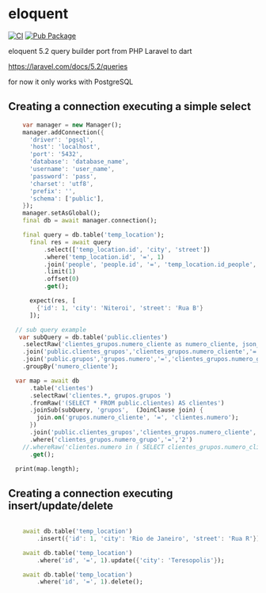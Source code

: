 # eloquent
[![CI](https://github.com/insinfo/eloquent_dart/actions/workflows/dart.yml/badge.svg)](https://github.com/insinfo/eloquent_dart/actions/workflows/dart.yml)
[![Pub Package](https://img.shields.io/pub/v/eloquent.svg)](https://pub.dev/packages/eloquent)  


eloquent 5.2 query builder port from PHP Laravel to dart

https://laravel.com/docs/5.2/queries

for now it only works with PostgreSQL


## Creating a connection executing a simple select
```dart
    var manager = new Manager();
    manager.addConnection({
      'driver': 'pgsql',
      'host': 'localhost',
      'port': '5432',
      'database': 'database_name',
      'username': 'user_name',
      'password': 'pass',
      'charset': 'utf8',
      'prefix': '',
      'schema': ['public'],      
    });
    manager.setAsGlobal();
    final db = await manager.connection();

    final query = db.table('temp_location');
      final res = await query
          .select(['temp_location.id', 'city', 'street'])
          .where('temp_location.id', '=', 1)
          .join('people', 'people.id', '=', 'temp_location.id_people', 'inner')
          .limit(1)
          .offset(0)
          .get();

      expect(res, [
        {'id': 1, 'city': 'Niteroi', 'street': 'Rua B'}
      ]);

  // sub query example
   var subQuery = db.table('public.clientes')
    .selectRaw('clientes_grupos.numero_cliente as numero_cliente, json_agg(row_to_json(grupos.*)) as grupos')
    .join('public.clientes_grupos','clientes_grupos.numero_cliente','=','clientes.numero')
    .join('public.grupos','grupos.numero','=','clientes_grupos.numero_grupo')
    .groupBy('numero_cliente');

  var map = await db
      .table('clientes')
      .selectRaw('clientes.*, grupos.grupos ')
      .fromRaw('(SELECT * FROM public.clientes) AS clientes')
      .joinSub(subQuery, 'grupos',  (JoinClause join) {      
        join.on('grupos.numero_cliente', '=', 'clientes.numero');
      })
      .join('public.clientes_grupos','clientes_grupos.numero_cliente','=','clientes.numero')
      .where('clientes_grupos.numero_grupo','=','2')
    //.whereRaw('clientes.numero in ( SELECT clientes_grupos.numero_cliente FROM public.clientes_grupos WHERE clientes_grupos.
      .get();

  print(map.length);   


```

## Creating a connection executing insert/update/delete
```dart
   
    await db.table('temp_location')
        .insert({'id': 1, 'city': 'Rio de Janeiro', 'street': 'Rua R'});

    await db.table('temp_location')
        .where('id', '=', 1).update({'city': 'Teresopolis'});

    await db.table('temp_location')
        .where('id', '=', 1).delete();

```
